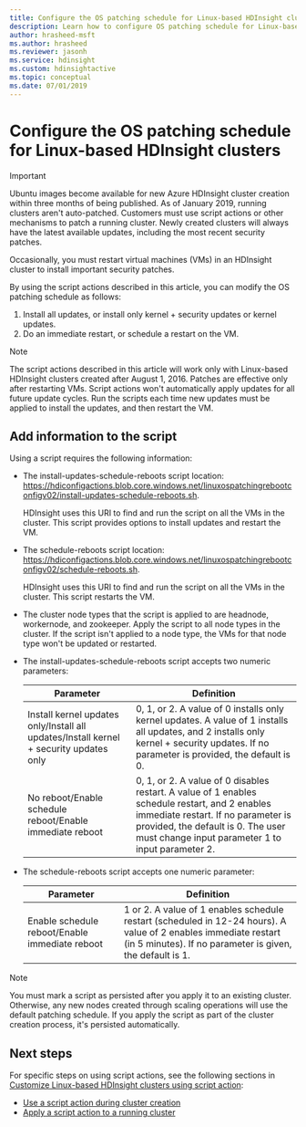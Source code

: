 ```yaml
---
title: Configure the OS patching schedule for Linux-based HDInsight clusters - Azure
description: Learn how to configure OS patching schedule for Linux-based HDInsight clusters.
author: hrasheed-msft
ms.author: hrasheed
ms.reviewer: jasonh
ms.service: hdinsight
ms.custom: hdinsightactive
ms.topic: conceptual
ms.date: 07/01/2019
---
```


# Configure the OS patching schedule for Linux-based HDInsight clusters 

> [!IMPORTANT]
> Ubuntu images become available for new Azure HDInsight cluster creation within three months of being published. As of January 2019, running clusters aren't auto-patched. Customers must use script actions or other mechanisms to patch a running cluster. Newly created clusters will always have the latest available updates, including the most recent security patches.

Occasionally, you must restart virtual machines (VMs) in an HDInsight cluster to install important security patches.

By using the script actions described in this article, you can modify the OS patching schedule as follows:

1. Install all updates, or install only kernel + security updates or kernel updates.
2. Do an immediate restart, or schedule a restart on the VM.

> [!NOTE]  
> The script actions described in this article will work only with Linux-based HDInsight clusters created after August 1, 2016. Patches are effective only after restarting VMs.
> Script actions won't automatically apply updates for all future update cycles. Run the scripts each time new updates must be applied to install the updates, and then restart the VM.

## Add information to the script

Using a script requires the following information:

- The install-updates-schedule-reboots script location: https://hdiconfigactions.blob.core.windows.net/linuxospatchingrebootconfigv02/install-updates-schedule-reboots.sh.
 	
   HDInsight uses this URI to find and run the script on all the VMs in the cluster. This script provides options to install updates and restart the VM.
  
- The schedule-reboots script location: https://hdiconfigactions.blob.core.windows.net/linuxospatchingrebootconfigv02/schedule-reboots.sh.
 	
   HDInsight uses this URI to find and run the script on all the VMs in the cluster. This script restarts the VM.
  
- The cluster node types that the script is applied to are headnode, workernode, and zookeeper. Apply the script to all node types in the cluster. If the script isn't applied to a node type, the VMs for that node type won't be updated or restarted.

- The install-updates-schedule-reboots script accepts two numeric parameters:

    | Parameter | Definition |
    | --- | --- |
    | Install kernel updates only/Install all updates/Install kernel + security updates only|0,  1, or 2. A value of 0 installs only kernel updates. A value of 1 installs all updates, and 2 installs only kernel + security updates. If no parameter is provided, the default is 0. |
    | No reboot/Enable schedule reboot/Enable immediate reboot |0, 1, or 2. A value of 0 disables restart. A value of 1 enables schedule restart, and 2 enables immediate restart. If no parameter is provided, the default is 0. The user must change input parameter 1 to input parameter 2. |
   
 - The schedule-reboots script accepts one numeric parameter:

    | Parameter | Definition |
    | --- | --- |
    | Enable schedule reboot/Enable immediate reboot |1 or 2. A value of 1 enables schedule restart (scheduled in 12-24 hours). A value of 2 enables immediate restart (in 5 minutes). If no parameter is given, the default is 1. |  

> [!NOTE]
> You must mark a script as persisted after you apply it to an existing cluster. Otherwise, any new nodes created through scaling operations will use the default patching schedule. If you apply the script as part of the cluster creation process, it's persisted automatically.


## Next steps

For specific steps on using script actions, see the following sections in [Customize Linux-based HDInsight clusters using script action](hdinsight-hadoop-customize-cluster-linux.md):

* [Use a script action during cluster creation](hdinsight-hadoop-customize-cluster-linux.md#use-a-script-action-during-cluster-creation)
* [Apply a script action to a running cluster](hdinsight-hadoop-customize-cluster-linux.md#apply-a-script-action-to-a-running-cluster)
